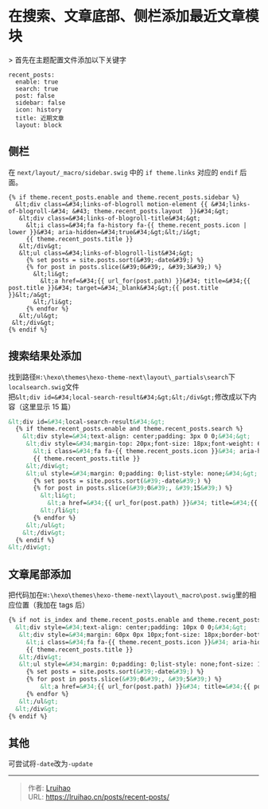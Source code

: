 # 在搜索、文章底部、侧栏添加最近文章模块


&gt; 首先在主题配置文件添加以下关键字

```
recent_posts:
  enable: true
  search: true
  post: false
  sidebar: false
  icon: history
  title: 近期文章
  layout: block
```

## 侧栏

在 `next/layout/_macro/sidebar.swig` 中的 `if theme.links` 对应的 `endif` 后面。

```
{% if theme.recent_posts.enable and theme.recent_posts.sidebar %}
  &lt;div class=&#34;links-of-blogroll motion-element {{ &#34;links-of-blogroll-&#34; &#43; theme.recent_posts.layout  }}&#34;&gt;
   &lt;div class=&#34;links-of-blogroll-title&#34;&gt;
     &lt;i class=&#34;fa fa-history fa-{{ theme.recent_posts.icon | lower }}&#34; aria-hidden=&#34;true&#34;&gt;&lt;/i&gt;
     {{ theme.recent_posts.title }}
   &lt;/div&gt;
   &lt;ul class=&#34;links-of-blogroll-list&#34;&gt;
     {% set posts = site.posts.sort(&#39;-date&#39;) %}
     {% for post in posts.slice(&#39;0&#39;, &#39;3&#39;) %}
       &lt;li&gt;
         &lt;a href=&#34;{{ url_for(post.path) }}&#34; title=&#34;{{ post.title }}&#34; target=&#34;_blank&#34;&gt;{{ post.title }}&lt;/a&gt;
       &lt;/li&gt;
     {% endfor %}
   &lt;/ul&gt;
 &lt;/div&gt;
{% endif %}
```

## 搜索结果处添加

找到路径`H:\hexo\themes\hexo-theme-next\layout\_partials\search`下`localsearch.swig`文件  
把`&lt;div id=&#34;local-search-result&#34;&gt;&lt;/div&gt;`修改成以下内容（这里显示 15 篇）

```xml
&lt;div id=&#34;local-search-result&#34;&gt;
  {% if theme.recent_posts.enable and theme.recent_posts.search %}
    &lt;div style=&#34;text-align: center;padding: 3px 0 0;&#34;&gt;
     &lt;div style=&#34;margin-top: 20px;font-size: 18px;font-weight: 600;border-bottom: 1px solid #ccc;&#34;&gt;
       &lt;i class=&#34;fa fa-{{ theme.recent_posts.icon }}&#34; aria-hidden=&#34;true&#34;&gt;&lt;/i&gt;
       {{ theme.recent_posts.title }}
     &lt;/div&gt;
     &lt;ul style=&#34;margin: 0;padding: 0;list-style: none;&#34;&gt;
       {% set posts = site.posts.sort(&#39;-date&#39;) %}
       {% for post in posts.slice(&#39;0&#39;, &#39;15&#39;) %}
         &lt;li&gt;
           &lt;a href=&#34;{{ url_for(post.path) }}&#34; title=&#34;{{ post.title }}&#34; target=&#34;_blank&#34;&gt;{{ post.title }}&lt;/a&gt;
         &lt;/li&gt;
       {% endfor %}
     &lt;/ul&gt;
    &lt;/div&gt;
  {% endif %}
&lt;/div&gt;
```

## 文章尾部添加

把代码加在`H:\hexo\themes\hexo-theme-next\layout\_macro\post.swig`里的相应位置（我加在 tags 后）

```xml
{% if not is_index and theme.recent_posts.enable and theme.recent_posts.post %}
  &lt;div style=&#34;text-align: center;padding: 10px 0 0;&#34;&gt;
   &lt;div style=&#34;margin: 60px 0px 10px;font-size: 18px;border-bottom: 1px solid #eee;&#34;&gt;
     &lt;i class=&#34;fa fa-{{ theme.recent_posts.icon }}&#34; aria-hidden=&#34;true&#34;&gt;&lt;/i&gt;
     {{ theme.recent_posts.title }}
   &lt;/div&gt;
   &lt;ul style=&#34;margin: 0;padding: 0;list-style: none;font-size: 11px;&#34;&gt;
     {% set posts = site.posts.sort(&#39;-date&#39;) %}
     {% for post in posts.slice(&#39;0&#39;, &#39;5&#39;) %}
         &lt;a href=&#34;{{ url_for(post.path) }}&#34; title=&#34;{{ post.title }}&#34; target=&#34;_blank&#34;&gt;{{ post.title }}&lt;/a&gt;&amp;emsp;
     {% endfor %}
   &lt;/ul&gt;
  &lt;/div&gt;
{% endif %}
```

## 其他

可尝试将`-date`改为`-update`


---

> 作者: [Lruihao](https://github.com/Lruihao)  
> URL: https://lruihao.cn/posts/recent-posts/  

